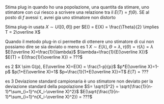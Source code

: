 Stima plug in quando ho una popolazione, una quantita da stimare, uno stimatore con cui riesco a scrivere una relazione tra il $E(T) = f(\Theta)$. SE al posto di $f$ avessi $\tau$, avrei gia uno stimatore non distorto

Stima plug-in usata $X \sim U([0,\Theta])$ per $E() = E(X) = \frac{\Theta}{2} \implies T = 2\overline X$

Quando il metodo plug-in ci permette di ottenere uno stimatore di cui non possiamo dire se sia deviato o meno
es 1
$X \sim E(\lambda), \Theta=\lambda, \tau(\Theta)=\tau(\lambda)=\lambda$
$E(\overline X)=\frac{1}{\lambda}$
$\lambda=\frac{1}{E(\overline X)}$
$E(T) = E(\frac{1}{\overline X}) = ???$

es 2
$X \sim G(p), E(\overline X)=E(X) = \frac{1-p}{p}$
$p*E(\overline X)=1-p$
$p(1+E(\overline X)=1$
$p=\frac{1}{1+E(\overline X)}=T$
$E(T) = ???$

es 3
Deviazione standard campionaria è uno stimatore non deviato per la deviazione standard della popolazione
$S= \sqrt{S^2} = \sqrt{\frac{1}{n-1}*\sum_{i=1}^n(X_i-\overline X)^2}$
$E(\sqrt{\frac{1}{n-1}*\sum_{i=1}^n(X_i-\overline X)^2}) = ???$